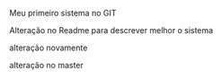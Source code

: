 Meu primeiro sistema no GIT

Alteração no Readme para descrever melhor o sistema

alteração novamente

alteração no master